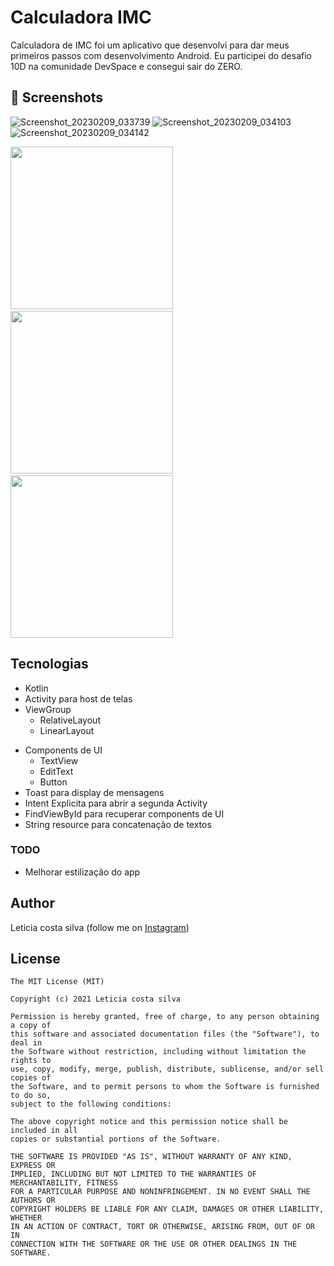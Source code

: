 # Calculadora IMC
Calculadora de IMC foi um aplicativo que desenvolvi para dar meus primeiros passos com desenvolvimento Android. Eu participei do desafio 10D na comunidade DevSpace e consegui sair do ZERO. 



## :camera_flash: Screenshots
![Screenshot_20230209_033739](https://user-images.githubusercontent.com/124569091/217779757-69fa7a20-8e62-43b4-ab42-18f2d53ae440.png)
![Screenshot_20230209_034103](https://user-images.githubusercontent.com/124569091/217779774-20f609ff-dfa1-46ac-ae08-866d9c7d7466.png)
![Screenshot_20230209_034142](https://user-images.githubusercontent.com/124569091/217779789-e6b2e4e8-0910-4943-94be-87882b154554.png)

<!-- You can add more screenshots here if you like -->
<img src="/result/image1.png" width="260">&emsp;<img src="/result/image2.png" width="260">&emsp;<img src="/result/image3.png" width="260">

## Tecnologias
* Kotlin
* Activity para host de telas
* ViewGroup
    * RelativeLayout
    * LinearLayout
- Components de UI
    - TextView
    - EditText
    - Button
- Toast para display de mensagens
- Intent Explicita para abrir a segunda Activity
- FindViewById para recuperar components de UI
- String resource para concatenação de textos


### TODO
- Melhorar estilização do app

## Author
Leticia costa silva (follow me on [Instagram](Leticia_costae))

## License
```
The MIT License (MIT)

Copyright (c) 2021 Leticia costa silva

Permission is hereby granted, free of charge, to any person obtaining a copy of
this software and associated documentation files (the "Software"), to deal in
the Software without restriction, including without limitation the rights to
use, copy, modify, merge, publish, distribute, sublicense, and/or sell copies of
the Software, and to permit persons to whom the Software is furnished to do so,
subject to the following conditions:

The above copyright notice and this permission notice shall be included in all
copies or substantial portions of the Software.

THE SOFTWARE IS PROVIDED "AS IS", WITHOUT WARRANTY OF ANY KIND, EXPRESS OR
IMPLIED, INCLUDING BUT NOT LIMITED TO THE WARRANTIES OF MERCHANTABILITY, FITNESS
FOR A PARTICULAR PURPOSE AND NONINFRINGEMENT. IN NO EVENT SHALL THE AUTHORS OR
COPYRIGHT HOLDERS BE LIABLE FOR ANY CLAIM, DAMAGES OR OTHER LIABILITY, WHETHER
IN AN ACTION OF CONTRACT, TORT OR OTHERWISE, ARISING FROM, OUT OF OR IN
CONNECTION WITH THE SOFTWARE OR THE USE OR OTHER DEALINGS IN THE SOFTWARE.
```
